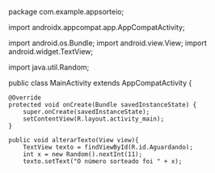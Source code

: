 package com.example.appsorteio;

import androidx.appcompat.app.AppCompatActivity;

import android.os.Bundle;
import android.view.View;
import android.widget.TextView;

import java.util.Random;

public class MainActivity extends AppCompatActivity {

    @Override
    protected void onCreate(Bundle savedInstanceState) {
        super.onCreate(savedInstanceState);
        setContentView(R.layout.activity_main);
    }

    public void alterarTexto(View view){
        TextView texto = findViewById(R.id.Aguardando);
        int x = new Random().nextInt(11);
        texto.setText("O número sorteado foi " + x);
